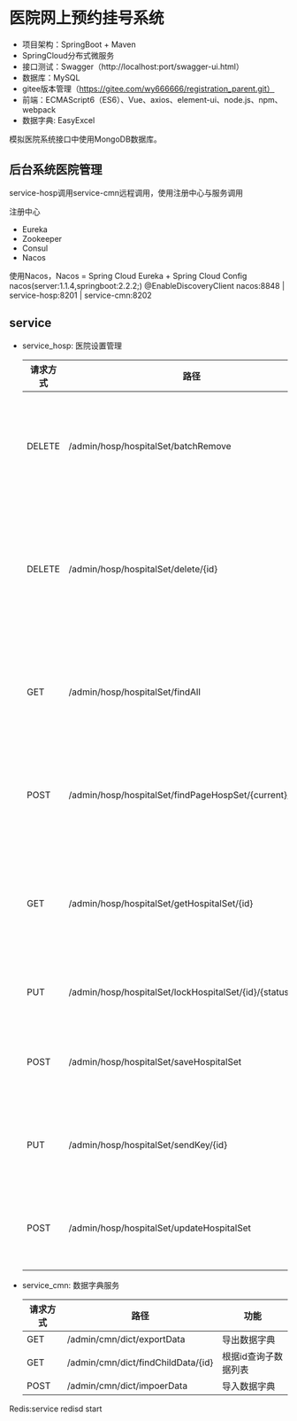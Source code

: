 # 医院网上预约挂号系统
- 项目架构：SpringBoot + Maven
- SpringCloud分布式微服务
- 接口测试：Swagger（http://localhost:port/swagger-ui.html）
- 数据库：MySQL
- gitee版本管理（https://gitee.com/wy666666/registration_parent.git）
- 前端：ECMAScript6（ES6）、Vue、axios、element-ui、node.js、npm、webpack
- 数据字典: EasyExcel

模拟医院系统接口中使用MongoDB数据库。



## 后台系统医院管理

service-hosp调用service-cmn远程调用，使用注册中心与服务调用

注册中心

- Eureka
- Zookeeper
- Consul
- Nacos

使用Nacos，Nacos = Spring Cloud Eureka + Spring Cloud Config
nacos(server:1.1.4,springboot:2.2.2;)
@EnableDiscoveryClient
nacos:8848 | service-hosp:8201 | service-cmn:8202


## service
- service_hosp: 医院设置管理

  | 请求方式 | 路径                                                      | 功能                 |
  | -------- | --------------------------------------------------------- | -------------------- |
  | DELETE   | /admin/hosp/hospitalSet/batchRemove                       | 批量删除医院设置     |
  | DELETE   | /admin/hosp/hospitalSet/delete/{id}                       | 逻辑删除医院设置信息 |
  | GET      | /admin/hosp/hospitalSet/findAll                           | 获取所有医院信息     |
  | POST     | /admin/hosp/hospitalSet/findPageHospSet/{current}/{limit} | 条件查询带分页       |
  | GET      | /admin/hosp/hospitalSet/getHospitalSet/{id}               | 根据id获取医院设置   |
  | PUT      | /admin/hosp/hospitalSet/lockHospitalSet/{id}/{status}     | 锁定解锁             |
  | POST     | /admin/hosp/hospitalSet/saveHospitalSet                   | 添加医院设置         |
  | PUT      | /admin/hosp/hospitalSet/sendKey/{id}                      | 发送签名秘钥         |
  | POST     | /admin/hosp/hospitalSet/updateHospitalSet                 | 修改医院设置         |


- service_cmn: 数据字典服务

  | 请求方式 | 路径                               | 功能                 |
  | -------- | ---------------------------------- | -------------------- |
  | GET      | /admin/cmn/dict/exportData         | 导出数据字典         |
  | GET      | /admin/cmn/dict/findChildData/{id} | 根据id查询子数据列表 |
  | POST     | /admin/cmn/dict/impoerData         | 导入数据字典         |

  
Redis:service redisd start
